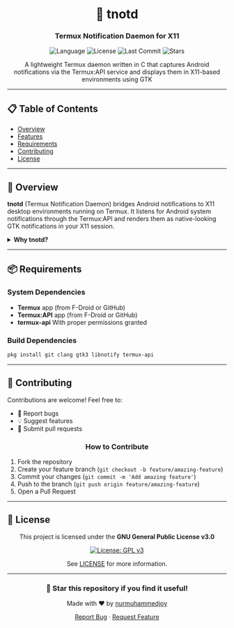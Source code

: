 <div align="center">

# 🔔 tnotd

### Termux Notification Daemon for X11

<p>
  <img src="https://img.shields.io/badge/language-C-blue.svg" alt="Language">
  <img src="https://img.shields.io/badge/license-GPL--3.0-green.svg" alt="License">
  <img src="https://img.shields.io/github/last-commit/nurmuhammedjoy/tnotd" alt="Last Commit">
  <img src="https://img.shields.io/github/stars/nurmuhammedjoy/tnotd" alt="Stars">
</p>

<p>A lightweight Termux daemon written in C that captures Android notifications via the Termux:API service and displays them in X11-based environments using GTK</p>

</div>

---

## 📋 Table of Contents

- [Overview](#-overview)
- [Features](#-features)
- [Requirements](#-requirements)
- [Contributing](#-contributing)
- [License](#-license)

---

## 🎯 Overview

**tnotd** (Termux Notification Daemon) bridges Android notifications to X11 desktop environments running on Termux. It listens for Android system notifications through the Termux:API and renders them as native-looking GTK notifications in your X11 session.

<details>
<summary><b>Why tnotd?</b></summary>
<br>
<p>When running a full Linux desktop environment on Android via Termux and VNC/X11, you miss out on Android notifications. tnotd solves this by forwarding Android notifications to your desktop environment, keeping you informed without switching contexts.</p>
</details>

---


## 📦 Requirements

### System Dependencies

- **Termux** app (from F-Droid or GitHub)
- **Termux:API** app (from F-Droid or GitHub)
- **termux-api** With proper permissions granted

### Build Dependencies

```bash
pkg install git clang gtk3 libnotify termux-api
```

---

## 🤝 Contributing

Contributions are welcome! Feel free to:

- 🐛 Report bugs
- 💡 Suggest features
- 🔧 Submit pull requests

<div align="center">

### How to Contribute

</div>

1. Fork the repository
2. Create your feature branch (`git checkout -b feature/amazing-feature`)
3. Commit your changes (`git commit -m 'Add amazing feature'`)
4. Push to the branch (`git push origin feature/amazing-feature`)
5. Open a Pull Request

---

## 📄 License

<div align="center">

This project is licensed under the **GNU General Public License v3.0**

[![License: GPL v3](https://img.shields.io/badge/License-GPLv3-blue.svg)](https://www.gnu.org/licenses/gpl-3.0)

See [LICENSE](LICENSE) for more information.

</div>

---

<div align="center">

### 🌟 Star this repository if you find it useful!

Made with ❤️ by [nurmuhammedjoy](https://github.com/nurmuhammedjoy)

<p>
  <a href="https://github.com/nurmuhammedjoy/tnotd/issues">Report Bug</a>
  ·
  <a href="https://github.com/nurmuhammedjoy/tnotd/issues">Request Feature</a>
</p>

</div>
